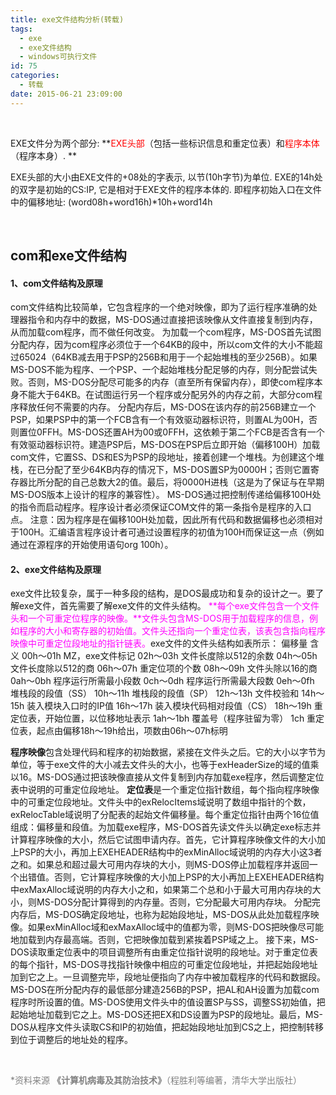 ```yaml
---
title: exe文件结构分析(转载)
tags:
  - exe
  - exe文件结构
  - windows可执行文件
id: 75
categories:
  - 转载
date: 2015-06-21 23:09:00
---
```


&nbsp;

EXE文件分为两个部分: **<span style="color: #ff0000;">EXE头部</span>（包括一些标识信息和重定位表）和<span style="color: #ff0000;">程序本体</span>（程序本身）. **

EXE头部的大小由EXE文件的+08处的字表示, 以节(10h字节)为单位. EXE的14h处的双字是初始的CS:IP, 它是相对于EXE文件的程序本体的. 即程序初始入口在文件中的偏移地址: (word08h+word16h)*10h+word14h

&nbsp;

## com和exe文件结构

#### 1、com文件结构及原理

com文件结构比较简单，它包含程序的一个绝对映像，即为了运行程序准确的处理器指令和内存中的数据，MS-DOS通过直接把该映像从文件直接复制到内存，从而加载com程序，而不做任何改变。
为加载一个com程序，MS-DOS首先试图分配内存，因为com程序必须位于一个64KB的段中，所以com文件的大小不能超过65024（64KB减去用于PSP的256B和用于一个起始堆栈的至少256B）。如果MS-DOS不能为程序、一个PSP、一个起始堆栈分配足够的内存，则分配尝试失败。否则，MS-DOS分配尽可能多的内存（直至所有保留内存），即使com程序本身不能大于64KB。在试图运行另一个程序或分配另外的内存之前，大部分com程序释放任何不需要的内存。
分配内存后，MS-DOS在该内存的前256B建立一个PSP，如果PSP中的第一个FCB含有一个有效驱动器标识符，则置AL为00H，否则置位0FFH。MS-DOS还置AH为00或0FFH，这依赖于第二个FCB是否含有一个有效驱动器标识符。建造PSP后，MS-DOS在PSP后立即开始（偏移100H）加载com文件，它置SS、DS和ES为PSP的段地址，接着创建一个堆栈。为创建这个堆栈，在已分配了至少64KB内存的情况下，MS-DOS置SP为0000H；否则它置寄存器比所分配的自己总数大2的值。最后，将0000H进栈（这是为了保证与在早期MS-DOS版本上设计的程序的兼容性）。
MS-DOS通过把控制传递给偏移100H处的指令而启动程序。程序设计者必须保证COM文件的第一条指令是程序的入口点。
注意：因为程序是在偏移100H处加载，因此所有代码和数据偏移也必须相对于100H。汇编语言程序设计者可通过设置程序的初值为100H而保证这一点（例如通过在源程序的开始使用语句org 100h）。

#### 2、exe文件结构及原理

exe文件比较复杂，属于一种多段的结构，是DOS最成功和复杂的设计之一。要了解exe文件，首先需要了解exe文件的文件头结构。
<span style="color: #ff00ff;">**每个exe文件包含一个文件头和一个可重定位程序的映像。**文件头包含MS-DOS用于加载程序的信息，例如程序的大小和寄存器的初始值。文件头还指向一个重定位表，该表包含指向程序映像中可重定位段地址的指针链表。</span>exe文件的文件头结构如表所示：
偏移量 含义
00h～01h MZ，exe文件标记
02h～03h 文件长度除以512的余数
04h～05h 文件长度除以512的商
06h～07h 重定位项的个数
08h～09h 文件头除以16的商
0ah～0bh 程序运行所需最小段数
0ch～0dh 程序运行所需最大段数
0eh～0fh 堆栈段的段值（SS）
10h～11h 堆栈段的段值（SP）
12h～13h 文件校验和
14h～15h 装入模块入口时的IP值
16h～17h 装入模块代码相对段值（CS）
18h～19h 重定位表，开始位置，以位移地址表示
1ah～1bh 覆盖号（程序驻留为零）
1ch 重定位表，起点由偏移18h～19h给出，项数由06h～07h标明

**程序映像**包含处理代码和程序的初始数据，紧接在文件头之后。它的大小以字节为单位，等于exe文件的大小减去文件头的大小，也等于exHeaderSize的域的值乘以16。MS-DOS通过把该映像直接从文件复制到内存加载exe程序，然后调整定位表中说明的可重定位段地址。
**定位表**是一个重定位指针数组，每个指向程序映像中的可重定位段地址。文件头中的exRelocItems域说明了数组中指针的个数，exRelocTable域说明了分配表的起始文件偏移量。每个重定位指针由两个16位值组成：偏移量和段值。为加载exe程序，MS-DOS首先读文件头以确定exe标志并计算程序映像的大小，然后它试图申请内存。首先，它计算程序映像文件的大小加上PSP的大小，再加上EXEHEADER结构中的exMinAlloc域说明的内存大小这3者之和。如果总和超过最大可用内存块的大小，则MS-DOS停止加载程序并返回一个出错值。否则，它计算程序映像的大小加上PSP的大小再加上EXEHEADER结构中exMaxAlloc域说明的内存大小之和，如果第二个总和小于最大可用内存块的大小，则MS-DOS分配计算得到的内存量。否则，它分配最大可用内存块。
分配完内存后，MS-DOS确定段地址，也称为起始段地址，MS-DOS从此处加载程序映像。如果exMinAlloc域和exMaxAlloc域中的值都为零，则MS-DOS把映像尽可能地加载到内存最高端。否则，它把映像加载到紧挨着PSP域之上。
接下来，MS-DOS读取重定位表中的项目调整所有由重定位指针说明的段地址。对于重定位表的每个指针，MS-DOS寻找指针映像中相应的可重定位段地址，并把起始段地址加到它之上。一旦调整完毕，段地址便指向了内存中被加载程序的代码和数据段。MS-DOS在所分配内存的最低部分建造256B的PSP，把AL和AH设置为加载com程序时所设置的值。MS-DOS使用文件头中的值设置SP与SS，调整SS初始值，把起始地址加载到它之上。MS-DOS还把EX和DS设置为PSP的段地址。最后，MS-DOS从程序文件头读取CS和IP的初始值，把起始段地址加到CS之上，把控制转移到位于调整后的地址处的程序。

&nbsp;

<span style="color: #808080;">*资料来源 **《计算机病毒及其防治技术》**（程胜利等编著，清华大学出版社）</span>